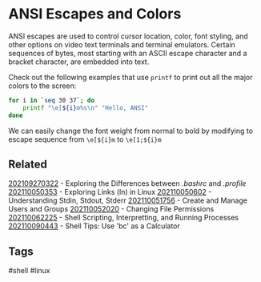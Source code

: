 # ANSI Escapes and Colors
ANSI escapes are used to control cursor location, color, font styling, and other
options on video text terminals and terminal emulators. Certain sequences of
bytes, most starting with an ASCII escape character and a bracket character, are
embedded into text.

Check out the following examples that use ```printf``` to print out all the
major colors to the screen:

```sh
for i in `seq 30 37`; do
    printf "\e[${i}m%s\n" "Hello, ANSI"
done
```

We can easily change the font weight from normal to bold by modifying to escape
sequence from ```\e[${i}m``` to ```\e[1;${i}m```


## Related
[202109270322](../202109270322) - Exploring the Differences between *.bashrc* and *.profile*
[202110050353](../202110050353) - Exploring Links (ln) in Linux
[202110050602](../202110050602) - Understanding Stdin, Stdout, Stderr
[202110051756](../202110051756) - Create and Manage Users and Groups
[202110052020](../202110052020) - Changing File Permissions
[202110062225](../202110062225) - Shell Scripting, Interpretting, and Running Processes
[202110090443](../202110090443) - Shell Tips: Use 'bc' as a Calculator


## Tags
#shell #linux
